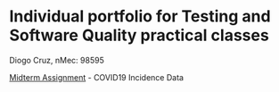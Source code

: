 # Individual portfolio for Testing and Software Quality practical classes

Diogo Cruz, nMec: 98595

[Midterm Assignment](https://github.com/DXOGO/HW1) - COVID19 Incidence Data
